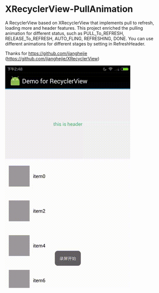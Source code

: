 # XRecyclerView-PullAnimation
A RecyclerView based on XRecyclerView that implements pull to refresh, loading more and header features. 
This project enriched the pulling animation for different status, such as PULL_To_REFRESH, RELEASE_To_REFRESH, AUTO_FLING, REFRESHING, DONE.
You can use different animations for different stages by setting in RefreshHeader.

Thanks for https://github.com/jianghejie (https://github.com/jianghejie/XRecyclerView)

![image](https://github.com/Xiaoning1943/XRecyclerView-PullAnimation/blob/master/app/src/main/res/drawable/demo720.gif)

